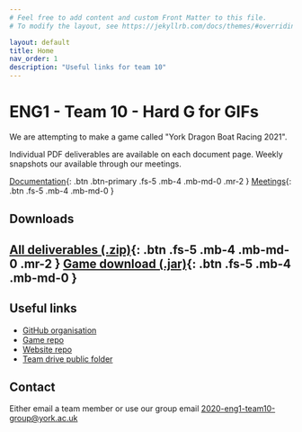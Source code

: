 ```yaml
---
# Feel free to add content and custom Front Matter to this file.
# To modify the layout, see https://jekyllrb.com/docs/themes/#overriding-theme-defaults

layout: default
title: Home
nav_order: 1
description: "Useful links for team 10"
---
```


# ENG1 - Team 10 - Hard G for GIFs

We are attempting to make a game called "York Dragon Boat Racing 2021".

Individual PDF deliverables are available on each document page. Weekly snapshots our available through our meetings.

[Documentation](docs){: .btn .btn-primary .fs-5 .mb-4 .mb-md-0 .mr-2 } [Meetings](meetings){: .btn .fs-5 .mb-4 .mb-md-0 }

## Downloads

[All deliverables (.zip)](/assets/deliverables/combined.zip){: .btn .fs-5 .mb-4 .mb-md-0 .mr-2 } [Game download (.jar)](https://github.com/hardgforgifs/game/releases/download/1.0.3/DragonBoatRacing.v1.0.3.jar){: .btn .fs-5 .mb-4 .mb-md-0 }
---

## Useful links

- [GitHub organisation](https://github.com/hardgforgifs)
- [Game repo](https://github.com/hardgforgifs/game)
- [Website repo](https://github.com/hardgforgifs/hardgforgifs.github.io)
- [Team drive public folder](https://drive.google.com/drive/folders/1cAkmU4waNDv5wJghdtnq-_oiVVZdnb_f?usp=sharing)


## Contact

Either email a team member or use our group email [2020-eng1-team10-group@york.ac.uk](mailto:2020-eng1-team10-group@york.ac.uk)

